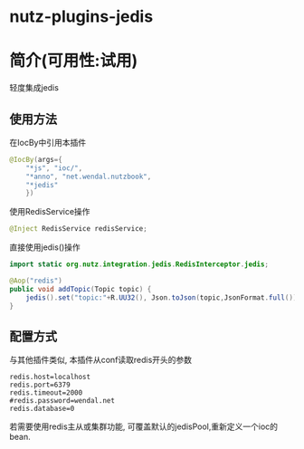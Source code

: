 nutz-plugins-jedis
==================================

简介(可用性:试用)
==================================

轻度集成jedis

使用方法
-------------------------

在IocBy中引用本插件

```java
@IocBy(args={
	"*js", "ioc/",
	"*anno", "net.wendal.nutzbook",
	"*jedis"
	})
```

使用RedisService操作


```java
@Inject RedisService redisService;
```

直接使用jedis()操作


```java
import static org.nutz.integration.jedis.RedisInterceptor.jedis;

@Aop("redis")
public void addTopic(Topic topic) {
	jedis().set("topic:"+R.UU32(), Json.toJson(topic,JsonFormat.full()));
}
```

配置方式
-----------------------------

与其他插件类似, 本插件从conf读取redis开头的参数

```
redis.host=localhost
redis.port=6379
redis.timeout=2000
#redis.password=wendal.net
redis.database=0
```

若需要使用redis主从或集群功能, 可覆盖默认的jedisPool,重新定义一个ioc的bean.